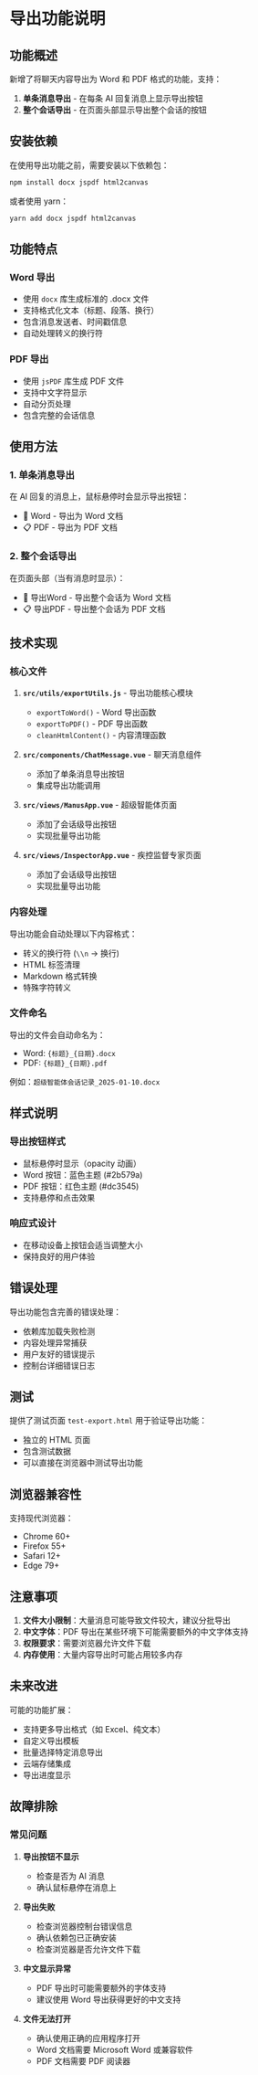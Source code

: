 # 导出功能说明

## 功能概述

新增了将聊天内容导出为 Word 和 PDF 格式的功能，支持：

1. **单条消息导出** - 在每条 AI 回复消息上显示导出按钮
2. **整个会话导出** - 在页面头部显示导出整个会话的按钮

## 安装依赖

在使用导出功能之前，需要安装以下依赖包：

```bash
npm install docx jspdf html2canvas
```

或者使用 yarn：

```bash
yarn add docx jspdf html2canvas
```

## 功能特点

### Word 导出
- 使用 `docx` 库生成标准的 .docx 文件
- 支持格式化文本（标题、段落、换行）
- 包含消息发送者、时间戳信息
- 自动处理转义的换行符

### PDF 导出
- 使用 `jsPDF` 库生成 PDF 文件
- 支持中文字符显示
- 自动分页处理
- 包含完整的会话信息

## 使用方法

### 1. 单条消息导出

在 AI 回复的消息上，鼠标悬停时会显示导出按钮：
- 📄 Word - 导出为 Word 文档
- 📋 PDF - 导出为 PDF 文档

### 2. 整个会话导出

在页面头部（当有消息时显示）：
- 📄 导出Word - 导出整个会话为 Word 文档
- 📋 导出PDF - 导出整个会话为 PDF 文档

## 技术实现

### 核心文件

1. **`src/utils/exportUtils.js`** - 导出功能核心模块
   - `exportToWord()` - Word 导出函数
   - `exportToPDF()` - PDF 导出函数
   - `cleanHtmlContent()` - 内容清理函数

2. **`src/components/ChatMessage.vue`** - 聊天消息组件
   - 添加了单条消息导出按钮
   - 集成导出功能调用

3. **`src/views/ManusApp.vue`** - 超级智能体页面
   - 添加了会话级导出按钮
   - 实现批量导出功能

4. **`src/views/InspectorApp.vue`** - 疾控监督专家页面
   - 添加了会话级导出按钮
   - 实现批量导出功能

### 内容处理

导出功能会自动处理以下内容格式：
- 转义的换行符 (`\\n` → 换行)
- HTML 标签清理
- Markdown 格式转换
- 特殊字符转义

### 文件命名

导出的文件会自动命名为：
- Word: `{标题}_{日期}.docx`
- PDF: `{标题}_{日期}.pdf`

例如：`超级智能体会话记录_2025-01-10.docx`

## 样式说明

### 导出按钮样式
- 鼠标悬停时显示（opacity 动画）
- Word 按钮：蓝色主题 (#2b579a)
- PDF 按钮：红色主题 (#dc3545)
- 支持悬停和点击效果

### 响应式设计
- 在移动设备上按钮会适当调整大小
- 保持良好的用户体验

## 错误处理

导出功能包含完善的错误处理：
- 依赖库加载失败检测
- 内容处理异常捕获
- 用户友好的错误提示
- 控制台详细错误日志

## 测试

提供了测试页面 `test-export.html` 用于验证导出功能：
- 独立的 HTML 页面
- 包含测试数据
- 可以直接在浏览器中测试导出功能

## 浏览器兼容性

支持现代浏览器：
- Chrome 60+
- Firefox 55+
- Safari 12+
- Edge 79+

## 注意事项

1. **文件大小限制**：大量消息可能导致文件较大，建议分批导出
2. **中文字体**：PDF 导出在某些环境下可能需要额外的中文字体支持
3. **权限要求**：需要浏览器允许文件下载
4. **内存使用**：大量内容导出时可能占用较多内存

## 未来改进

可能的功能扩展：
- 支持更多导出格式（如 Excel、纯文本）
- 自定义导出模板
- 批量选择特定消息导出
- 云端存储集成
- 导出进度显示

## 故障排除

### 常见问题

1. **导出按钮不显示**
   - 检查是否为 AI 消息
   - 确认鼠标悬停在消息上

2. **导出失败**
   - 检查浏览器控制台错误信息
   - 确认依赖包已正确安装
   - 检查浏览器是否允许文件下载

3. **中文显示异常**
   - PDF 导出时可能需要额外的字体支持
   - 建议使用 Word 导出获得更好的中文支持

4. **文件无法打开**
   - 确认使用正确的应用程序打开
   - Word 文档需要 Microsoft Word 或兼容软件
   - PDF 文档需要 PDF 阅读器
